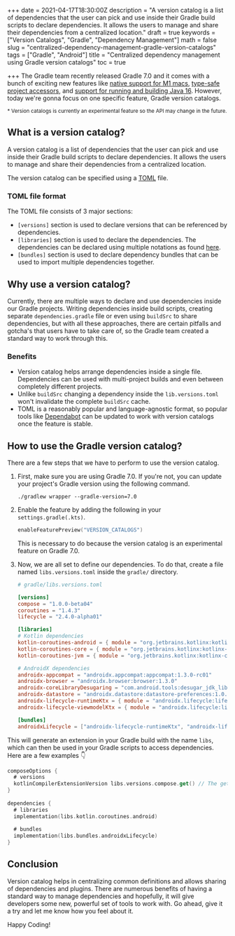 +++
date = 2021-04-17T18:30:00Z
description = "A version catalog is a list of dependencies that the user can pick and use inside their Gradle build scripts to declare dependencies. It allows the users to manage and share their dependencies from a centralized location."
draft = true
keywords = ["Version Catalogs", "Gradle", "Dependency Management"]
math = false
slug = "centralized-dependency-management-gradle-version-catalogs"
tags = ["Gradle", "Android"]
title = "Centralized dependency management using Gradle version catalogs"
toc = true

+++
The Gradle team recently released Gradle 7.0 and it comes with a bunch of exciting new features like [native support for M1 macs](https://docs.gradle.org/7.0/release-notes.html#apple-silicon), [type-safe project accessors](), and [support for running and building Java 16](https://docs.gradle.org/7.0/release-notes.html#support-for-java-16). However, today we're gonna focus on one specific feature, Gradle version catalogs.

<sub>* Version catalogs is currently an experimental feature so the API may change in the future. </sub>

## What is a version catalog?

A version catalog is a list of dependencies that the user can pick and use inside their Gradle build scripts to declare dependencies. It allows the users to manage and share their dependencies from a centralized location.

The version catalog can be specified using a [TOML](https://toml.io/) file.

### TOML file format

The TOML file consists of 3 major sections:

* `[versions]` section is used to declare versions that can be referenced by dependencies.
* `[libraries]` section is used to declare the dependencies. The dependencies can be declared using multiple notations as found [here](https://docs.gradle.org/7.0/userguide/platforms.html#sub::toml-dependencies-format).
* `[bundles]` section is used to declare dependency bundles that can be used to import multiple dependencies together.

## Why use a version catalog?

Currently, there are multiple ways to declare and use dependencies inside our Gradle projects. Writing dependencies inside build scripts, creating separate `dependencies.gradle` file or even using `buildSrc` to share dependencies, but with all these approaches, there are certain pitfalls and gotcha's that users have to take care of, so the Gradle team created a standard way to work through this.

### Benefits

* Version catalog helps arrange dependencies inside a single file. Dependencies can be used with multi-project builds and even between completely different projects.
* Unlike `buildSrc` changing a dependency inside  the `lib.versions.toml` won't invalidate the complete `buildSrc` cache.
* TOML is a reasonably popular and language-agnostic format, so popular tools like [Dependabot](https://github.com/dependabot) can be updated to work with version catalogs once the feature is stable.

## How to use the Gradle version catalog?

There are a few steps that we have to perform to use the version catalog.

1. First, make sure you are using Gradle 7.0. If you're not, you can update your project's Gradle version using the following command.

   ```shell
   ./gradlew wrapper --gradle-version=7.0
   ```
2. Enable the feature by adding the following in your `settings.gradle(.kts)`.

   ```kotlin
   enableFeaturePreview("VERSION_CATALOGS")
   ```

   This is necessary to do because the version catalog is an experimental feature on Gradle 7.0.
3. Now, we are all set to define our dependencies. To do that, create a file named `libs.versions.toml` inside the `gradle/` directory.

   ```toml
   # gradle/libs.versions.toml
   
   [versions]
   compose = "1.0.0-beta04"
   coroutines = "1.4.3"
   lifecycle = "2.4.0-alpha01"
   
   [libraries]
   # Kotlin dependencies
   kotlin-coroutines-android = { module = "org.jetbrains.kotlinx:kotlinx-coroutines-android", version.ref = "coroutines" }
   kotlin-coroutines-core = { module = "org.jetbrains.kotlinx:kotlinx-coroutines-core", version.ref = "coroutines" }
   kotlin-coroutines-jvm = { module = "org.jetbrains.kotlinx:kotlinx-coroutines-jvm", version.ref = "coroutines" }
   
   # AndroidX dependencies
   androidx-appcompat = "androidx.appcompat:appcompat:1.3.0-rc01"
   androidx-browser = "androidx.browser:browser:1.3.0"
   androidx-coreLibraryDesugaring = "com.android.tools:desugar_jdk_libs:1.0.10"
   androidx-datastore = "androidx.datastore:datastore-preferences:1.0.0-alpha08"
   androidx-lifecycle-runtimeKtx = { module = "androidx.lifecycle:lifecycle-runtime-ktx", version.ref = "lifecycle" }
   androidx-lifecycle-viewmodelKtx = { module = "androidx.lifecycle:lifecycle-viewmodel-ktx", version.ref = "lifecycle" }
   
   [bundles]
   androidxLifecycle = ["androidx-lifecycle-runtimeKtx", "androidx-lifecycle-viewmodelKtx"]
   ```

This will generate an extension in your Gradle build with the name `libs`, which can then be used in your Gradle scripts to access dependencies. Here are a few examples 👇

```kotlin
composeOptions {
  # versions
  kotlinCompilerExtensionVersion libs.versions.compose.get() // The get() is required because the API returns a Provider<String>
}
    
dependencies {
  # libraries
  implementation(libs.kotlin.coroutines.android)
      
  # bundles
  implementation(libs.bundles.androidxLifecycle)
}
```

## Conclusion

Version catalog helps in centralizing common definitions and allows sharing of dependencies and plugins. There are numerous benefits of having a standard way to manage dependencies and hopefully, it will give developers some new, powerful set of tools to work with. Go ahead, give it a try and let me know how you feel about it.

Happy Coding!